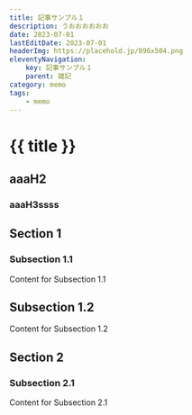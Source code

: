 ```yaml
---
title: 記事サンプル１
description: うおおおおおお
date: 2023-07-01
lastEditDate: 2023-07-01
headerImg: https://placehold.jp/896x504.png
eleventyNavigation:
    key: 記事サンプル１
    parent: 雑記
category: memo
tags:
    - memo
---
```


# {{ title }}

## aaaH2

### aaaH3ssss

## Section 1

### Subsection 1.1

Content for Subsection 1.1

## Subsection 1.2

Content for Subsection 1.2

## Section 2

### Subsection 2.1

Content for Subsection 2.1
